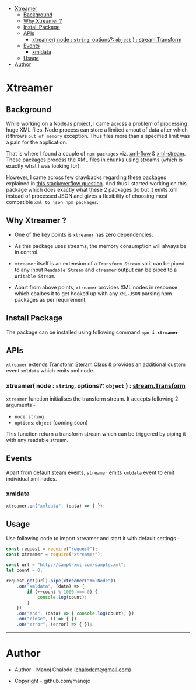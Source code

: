 - [Xtreamer](#xtreamer)
    - [Background](#background)
    - [Why Xtreamer ?](#why-xtreamer)
    - [Install Package](#install-package)
    - [APIs](#apis)
        - [xtreamer( node : `string`, options?: `object` ) : stream.Transform](#xtreamer-node--string-options-object---streamtransform)
    - [Events](#events)
        - [xmldata](#xmldata)
    - [Usage](#usage)
- [Author](#author)

# Xtreamer

## Background

While working on a NodeJs project, I came across a problem of processing huge XML files. Node process can store a limited amout of data after which it throws `out of memory` exception. Thus files more than a specified limit was a pain for the application.

That is where I found a couple of `npm packages` viz. [xml-flow](https://www.npmjs.com/package/xml-flow) & [xml-stream](https://www.npmjs.com/package/xml-stream). These packages process the XML files in chunks using streams (which is exactly what I was looking for).

However, I came across few drawbacks regarding these packages explained in [this stackoverflow question](https://stackoverflow.com/questions/52129764/xml-flow-npm-package-unexpected-xml-parsing-behaviour). And thus I started working on this package which does exactly what these 2 packages do but it emits xml instead of processed JSON and gives a flexibility of choosing most compatible `xml to json npm packages`.

## Why Xtreamer ?

* One of the key points is `xtreamer` has zero dependencies.

* As this package uses streams, the memory consumption will always be in control.

* `xtreamer` itself is an extension of a `Transform Stream` so it can be piped to any input `Readable Stream` and `xtreamer` output can be piped to a `Writable Stream`.

* Apart from above points, `xtreamer` provides XML nodes in response which ebalbes it to get hooked up with any `XML-JSON` parsing npm packages as per requirement.

## Install Package

The package can be installed using following command **`npm i xtreamer`**

## APIs

`xtreamer` extends [Transform Steram Class](https://nodejs.org/api/stream.html#stream_duplex_and_transform_streams) & provides an additional custom event `xmldata` which emits xml node.

### xtreamer( node : `string`, options?: `object` ) : [stream.Transform](https://nodejs.org/api/stream.html#stream_class_stream_transform)

`xtreamer` function initialises the transform stream. It accepts following 2 arguments -

- `node`: `string`
- `options`: `object` (coming soon)

This function return a transform stream which can be triggered by piping it with any readable stream.

## Events

Apart from [default steam events](https://nodejs.org/api/stream.html#stream_event_close), `streamer` emits `xmldata` event to emit individual xml nodes.

### xmldata

```javascript
xtreamer.on("xmldata", (data) => { });
```

## Usage

Use following code to import xtreamer and start it with default settings -

```javascript
const request = require("request");
const xtreamer = require("xtreamer");

const url = "http://sampl-xml.com/sample.xml";
let count = 0;

request.get(url).pipe(xtreamer("XmlNode"))
    .on("xmldata", (data) => {
        if (++count % 1000 === 0) {
            console.log(count);
        }
    })
    .on("end", (data) => { console.log(count); })
    .on("close", () => { })
    .on("error", (error) => { });
```

---

# Author

- Author - Manoj Chalode (chalodem@gmail.com)

- Copyright - github.com/manojc